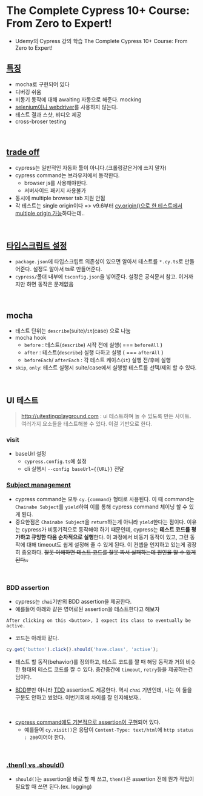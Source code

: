 # The Complete Cypress 10+ Course: From Zero to Expert!

- Udemy의 Cypress 강의 학습 The Complete Cypress 10+ Course: From Zero to Expert!

## [특징](https://docs.cypress.io/guides/overview/why-cypress#Features)

- mocha로 구현되어 있다
- 디버깅 쉬움
- 비동기 동작에 대해 awaiting 자동으로 해준다.
  mocking
- [selenium이나 webdriver](https://imfly.gitbooks.io/electron-docs-gitbook/content/ko-KR/tutorial/using-selenium-and-webdriver.html)를 사용하지 않는다.
- 테스트 결과 스샷, 비디오 제공
- cross-broser testing

<br>

## [trade off](https://docs.cypress.io/guides/references/trade-offs)

- cypress는 일반적인 자동화 툴이 아니다.(크롤링같은거에 쓰지 말자)
- cypress command는 브라우저에서 동작한다.
  - browser js를 사용해야한다.
  - 서버사이드 패키지 사용불가
- 동시에 multiple browser tab 지원 안됨
- 각 테스트는 single origin이다 => v9.6부터 [cy.origin()으로 한 테스트에서 multiple origin 가능](https://docs.cypress.io/guides/references/trade-offs#Multiple-browsers-open-at-the-same-time)하다는데..

<br>

## [타입스크립트 설정](https://docs.cypress.io/guides/tooling/typescript-support#Install-TypeScript)

- `package.json`에 타입스크립트 의존성이 있으면 알아서 테스트를 `*.cy.ts`로 만들어준다. 설정도 알아서 ts로 만들어준다.
- `cypress/`폴더 내부에 `tsconfig.json`을 넣어준다. 설정은 공식문서 참고. 이거까지만 하면 동작은 문제없음

<br>

## mocha

- 테스트 단위는 `describe`(suite)/`it`(case) 으로 나눔
- mocha hook
  - `before` : 테스트(`describe`) 시작 전에 실행( === `beforeAll` )
  - `after` : 테스트(`describe`) 실행 다하고 실행 ( === `afterAll` )
  - `beforeEach`/ `afterEach` : 각 테스트 케이스(`it`) 실행 전/후에 실행
- `skip`, `only`: 테스트 실행시 suite/case에서 실행할 테스트를 선택/제외 할 수 있다.

<br>

## UI 테스트

> http://uitestingplayground.com : ui 테스트하며 놀 수 있도록 만든 사이트. 여러가지 요소들을 테스트해볼 수 있다. 이걸 기반으로 한다.

### visit

- baseUrl 설정
  - `cypress.config.ts`에 설정
  - cli 실행시 `--config baseUrl={{URL}}` 전달

### [Subject management](https://docs.cypress.io/guides/core-concepts/introduction-to-cypress#Subject-Management)
- cypress command는 모두 `cy.{command}` 형태로 사용된다. 이 때 command는 `Chainabe Subject`를 `yield`하여 이를 통해 cypress command 체이닝 할 수 있게 된다.
- 중요한점은 `Chainabe Subject`을 `return`하는게 아니라 `yield`한다는 점이다. 이유는 cypress가 비동기적으로 동작해야 하기 때문인데, cypress는 **테스트 코드를 평가하고 큐잉한 다음 순차적으로 실행**한다. 이 과정에서 비동기 동작이 있고, 그런 동작에 대해 timeout도 쉽게 설정해 줄 수 있게 된다. 이 컨셉을 인지하고 있는게 굉장히 중요하다. ~~잘못 이해하면 테스트 코드를 잘못 짜서 실패하는데 원인을 알 수 없게된다..~~

<br>

### BDD assertion
- cypress는 `chai`기반의 BDD assertion을 제공한다.
- 예를들어 아래와 같은 영어로된 assertion을 테스트한다고 해보자
```
After clicking on this <button>, I expect its class to eventually be active.
```
- 코드는 아래와 같다.
```ts
cy.get('button').click().should('have.class', 'active');
```
- 테스트 할 동작(behavior)를 정의하고, 테스트 코드를 짤 때 해당 동작과 거의 비슷한 형태의 테스트 코드를 짤 수 있다. 중간중간에 `timeout`, `retry`등을 제공하는건 덤이다.

- [BDD](https://docs.cypress.io/guides/references/assertions#BDD-Assertions)뿐만 아니라 [TDD](https://docs.cypress.io/guides/references/assertions#TDD-Assertions) assertion도 제공한다. 역시 `chai` 기반인데, 나는 이 둘을 구분도 안하고 썼었다. 이번기회에 차이를 잘 인지해보자..

<br>

- [cypress command에도 기본적으로 assertion이 구현](https://docs.cypress.io/guides/core-concepts/introduction-to-cypress#Default-Assertions)되어 있다.
  - 예를들어 `cy.visit()`은 응답이 `Content-Type: text/html`에 `http status : 200`이어야 한다.

<br>

### [.then() vs .should()](https://docs.cypress.io/api/commands/and#Subjects)
- `should()`는 assertion을 바로 할 때 쓰고, `then()`은 assertion 전에 뭔가 작업이 필요할 때 쓰면 된다.(ex. logging)